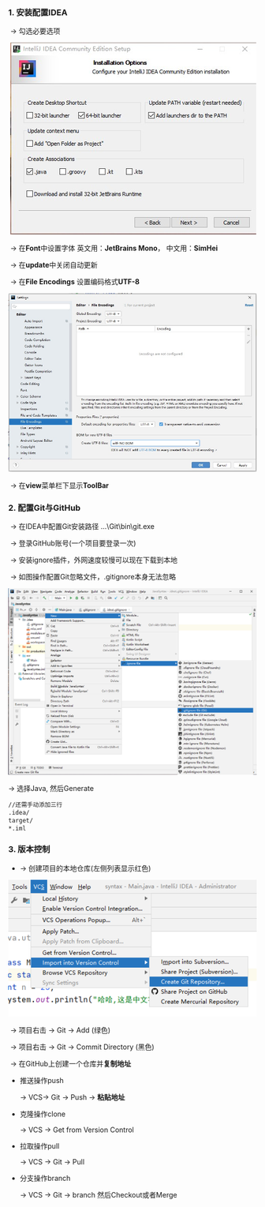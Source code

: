 ### 1. 安装配置IDEA

​		-> 勾选必要选项

​                             ![安装IDEA](https://github.com/CyS2020/Notebook/raw/master/%E7%AC%94%E8%AE%B0%E5%9B%BE%E7%89%87/%E5%AE%89%E8%A3%85IDEA.jpg)

​		-> 在**Font**中设置字体 英文用：**JetBrains Mono**， 中文用：**SimHei**

​		-> 在**update**中关闭自动更新

​		-> 在**File Encodings** 设置编码格式**UTF-8**

​				<img src="https://github.com/CyS2020/Notebook/raw/master/%E7%AC%94%E8%AE%B0%E5%9B%BE%E7%89%87/IDEA%E9%85%8D%E7%BD%AE%E7%BC%96%E7%A0%81.jpg" alt="IDEA配置编码" style="zoom: 60%;" />

​		-> 在**view**菜单栏下显示**ToolBar**

### 2. 配置Git与GitHub

​        -> 在IDEA中配置Git安装路径 ...\Git\bin\git.exe

​        -> 登录GitHub账号(一个项目要登录一次)

​		-> 安装ignore插件，外网速度较慢可以现在下载到本地

​		-> 如图操作配置Git忽略文件，.gitignore本身无法忽略						

​		<img src="https://github.com/CyS2020/Notebook/raw/master/%E7%AC%94%E8%AE%B0%E5%9B%BE%E7%89%87/%E6%B7%BB%E5%8A%A0gitignore.jpg" alt="添加gitignore" style="zoom: 60%;" />

-> 选择Java, 然后Generate

```
//还需手动添加三行
.idea/
target/
*.iml
```

### 3. 版本控制

-   -> 创建项目的本地仓库(左侧列表显示红色)

![IIDEA引入版本控制](https://github.com/CyS2020/Notebook/raw/master/%E7%AC%94%E8%AE%B0%E5%9B%BE%E7%89%87/IDEA%E5%BC%95%E5%85%A5%E7%89%88%E6%9C%AC%E6%8E%A7%E5%88%B6.png)

​        -> 项目右击 -> Git -> Add (绿色)

​        -> 项目右击 -> Git -> Commit Directory (黑色) 

​        -> 在GitHub上创建一个仓库并**复制地址**

-   推送操作push

    -> VCS-> Git  -> Push -> **粘贴地址**

- 克隆操作clone

  -> VCS -> Get from Version Control

- 拉取操作pull

  -> VCS ->  Git -> Pull

- 分支操作branch

  -> VCS -> Git -> branch 然后Checkout或者Merge

